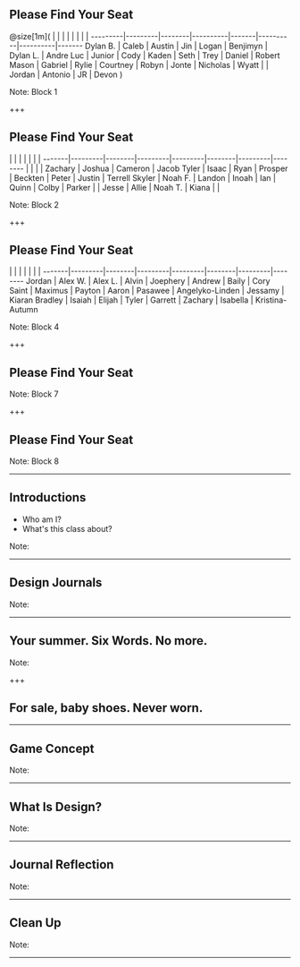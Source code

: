 ## Please Find Your Seat
@size[1m](
| | | | | | | |
---------|---------|--------|----------|-------|----------|----------|-------
Dylan B. | Caleb   | Austin | Jin      | Logan | Benjimyn | Dylan L. | Andre
Luc      | Junior  | Cody   | Kaden    | Seth  | Trey     | Daniel   | Robert
Mason    | Gabriel | Rylie  | Courtney | Robyn | Jonte    | Nicholas | Wyatt
         |         | Jordan | Antonio  | JR    | Devon
)

Note:
Block 1

+++

## Please Find Your Seat

|         |        |         |         |        |         |
-------|---------|--------|---------|---------|--------|---------|--------
       |         |        |         | Zachary | Joshua | Cameron | Jacob
Tyler  | Isaac   | Ryan   | Prosper | Beckten | Peter  | Justin  | Terrell
Skyler | Noah F. | Landon | Inoah   | Ian     | Quinn  | Colby   | Parker
       |         | Jesse  | Allie   | Noah T. | Kiana  |         |

Note:
Block 2

+++

## Please Find Your Seat

|         |        |         |         |        |         |
-------|---------|--------|---------|---------|--------|---------|--------
Jordan  | Alex W. | Alex L.  | Alvin  | Joephery  | Andrew  | Baily  | Cory
Saint   | Maximus | Payton   | Aaron  | Pasawee   | Angelyko-Linden  | Jessamy  | Kiaran
Bradley  | Isaiah  | Elijah  | Tyler  | Garrett  | Zachary  | Isabella  | Kristina-Autumn

Note:
Block 4

+++

## Please Find Your Seat

Note:
Block 7

+++

## Please Find Your Seat

Note:
Block 8

---

## Introductions

* Who am I?
* What's this class about?

Note:

---

## Design Journals

Note:

---

## Your summer. Six Words. No more.

Note:

+++

## For sale, baby shoes. Never worn.

---

## Game Concept

Note:

---

## What Is Design?

Note:

---

## Journal Reflection

Note:

---

## Clean Up

Note:

---
